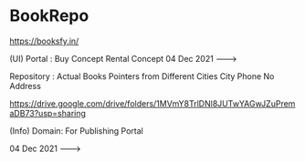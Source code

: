 # BookRepo

https://booksfy.in/

(UI)
Portal : 
Buy Concept 
Rental Concept 
04 Dec 2021 ---> 

Repository : 
Actual Books 
	Pointers from Different Cities 
City 
Phone No 
Address 

https://drive.google.com/drive/folders/1MVmY8TrlDNl8JUTwYAGwJZuPremaDB73?usp=sharing

(Info)
Domain: 
  For Publishing Portal 

04 Dec 2021 ---> 
